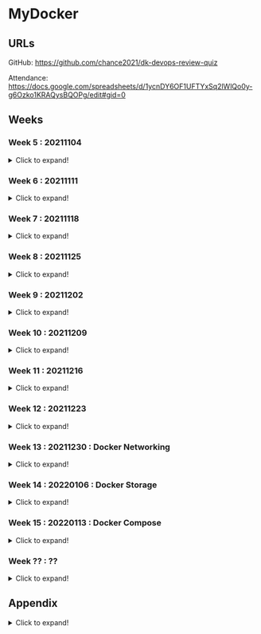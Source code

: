 # MyDocker

## URLs

GitHub: https://github.com/chance2021/dk-devops-review-quiz

Attendance: https://docs.google.com/spreadsheets/d/1ycnDY6OF1UFTYxSq2lWlQo0y-g6Ozko1KRAQysBQOPg/edit#gid=0

## Weeks

### Week 5 : 20211104

<details>
  <summary>Click to expand!</summary>

Form

https://docs.google.com/forms/d/e/1FAIpQLSe7askqcK5IQcE8ejKbBlCL7LkDAY_4N3QVm1uJJTfea1J-SQ/viewform?usp=sf_link

```shell
#!/bin/bash

docker pull nginx:1.20
docker pull redis:alpine3.14
docker pull hello-world
docker pull ubuntu
docker run -d --name indoc -p 8080:80 -p 8081:80 nginx:1.20 &
docker run -d --name dk -p 8082:6379 redis:alpine3.14  &
clear
echo "Please wait 10s for the environment setup..."
sleep 10s
echo ""
echo ""
echo "The test environment is ready! Please go to the quiz to start your test! Good luck!"
echo "Note: The quiz link should be sent to your email. Please contact Chance if you don't receive it. Thanks"
```

</details>

### Week 6 : 20211111

<details>
  <summary>Click to expand!</summary>

https://docs.google.com/forms/d/e/1FAIpQLSfwYtUy4sRGcKCLtSniodfM3Epka4leQu3LDv9K1Fg-OFLjQw/viewscore?viewscore=AE0zAgDjCpW4PNJUMEn6ShcOq5DK3d_gXGKiks5hPbCToXVuCWLZ4ExXYvY4DahB5eMyhOw

```shell
$ pwd
/root/dk-devops-review-quiz/week6-20211111
$ cat setup.sh
#!/bin/bash

docker pull nginx
docker pull redis
docker pull hello-world
docker pull ubuntu
docker run -d --name dk -p 8888:80 -v /usr/local/share:/tmp nginx &
docker run -d --name indoc -p 9999:6379 -p 7777:6378 redis &
clear
echo "Please wait 10s for the environment setup..."
sleep 10s
echo ""
echo ""
echo "The test environment is ready! Please go to the quiz to start your test! Good luck!"
echo "Note: The quiz link should be sent to your email. Please contact Chance if you don't receive it. Thanks"
```

![01.png](week6-20211111/01.png)

![02.png](week6-20211111/02.png)

![03.png](week6-20211111/03.png)

![04.png](week6-20211111/04.png)

</details>

### Week 7 : 20211118

<details>
  <summary>Click to expand!</summary>

https://docs.google.com/forms/d/e/1FAIpQLSdp8j9vBE0ah8Gt4sEUVKp67VwOEhVGCZTcI3Eq4WNxAzioVw/viewform?vc=0&c=0&w=1&flr=0

https://docs.google.com/forms/d/e/1FAIpQLSdp8j9vBE0ah8Gt4sEUVKp67VwOEhVGCZTcI3Eq4WNxAzioVw/viewscore?viewscore=AE0zAgAldjB2mYgCnKPUulcYS81cd0sdoeipA9keGTTZixQ8zo0RIbW-95pQwtZg__M0ly8

```dos
$ pwd
/root/dk-devops-review-quiz/week6-20211111
$ cat setup.sh
#!/bin/bash

docker pull nginx
docker pull redis
docker pull hello-world
docker pull ubuntu
echo "This is week7!" > /usr/local/share/hello.txt
docker run -d --name dk -p 8888:80 -v /usr/local/share:/tmp nginx &
docker run -d --name indoc -p 9999:6379 -p 7777:6378 redis &

clear
echo "Please wait 5s for the environment setup..."
sleep 5s
echo ""
echo ""
echo "The test environment is ready! Please go to the quiz to start your test! Good luck!"
echo "Note: The quiz link should be sent to your email. Please contact Chance if you don't receive it. Thanks"
```

![01.png](week7-20211118/01.png)

![02.png](week7-20211118/02.png)

![03.png](week7-20211118/03.png)

![04.png](week7-20211118/04.png)

```dos
docker start dk
docker exec -it dk cat /tmp/hello.txt
```

</details>

### Week 8 : 20211125

<details>
  <summary>Click to expand!</summary>

https://docs.google.com/forms/d/e/1FAIpQLSe0L8OxeNb1R1080r6U2rVLhNnYNFHI2l-6IGIKNnEhEvsxoQ/viewform?vc=0&c=0&w=1&flr=0

```dos
$ docker container run --help | grep name
      --domainname string              Container NIS domain name
  -h, --hostname string                Container host name
      --name string                    Assign a name to the container
      --pid string                     PID namespace to use
  -u, --user string                    Username or UID (format: <name|uid>[:<group|gid>])
      --userns string                  User namespace to use
      --uts string                     UTS namespace to use
$ docker container run -d --name nginx --hostname=webapp nginx
07408e9f51de83aff9bc6db7db661be2bc9939339c9e3a1fca264a35858df405
```

- no Do not automatically restart the container. (the default)
- on-failure[:max-retries] Restart the container if it exits due to an error, which manifests as a non-zero exit code. Optionally, limit the number of times the Docker daemon - attempts to restart the container using the :max-retries option.
- always Always restart the container if it stops. If it is manually stopped, it is restarted only when Docker daemon restarts or the container itself is manually restarted. (See - the second bullet listed in restart policy details)
- unless-stopped Similar to always, except that when the container is stopped (manually or otherwise), it is not restarted even after Docker daemon restarts.

```dos
$ docker container inspect dk | grep restart
$ docker container inspect dk | grep RestartPolicy
            "RestartPolicy": {
```

```dos
            "RestartPolicy": {
                "Name": "no",
                "MaximumRetryCount": 0
            },
```

The live restore option helps reduce container downtime due to daemon crashes, planned outages, or upgrades.

There are two ways to enable the live restore setting to keep containers alive when the daemon becomes unavailable. Only do one of the following.

- Add the configuration to the daemon configuration file. On Linux, this defaults to /etc/docker/daemon.json. On Docker Desktop for Mac or Docker Desktop for Windows, select the Docker icon from the task bar, then click Preferences -> Daemon -> Advanced.

  Use the following JSON to enable live-restore.

  ```json
  {
    "live-restore": true
  }
  ```

- Restart the Docker daemon. On Linux, you can avoid a restart (and avoid any downtime for your containers) by reloading the Docker daemon. If you use systemd, then use the command systemctl reload docker. Otherwise, send a SIGHUP signal to the dockerd process.

You can copy files out and then back into a container (even when the container is stopped):

```dos
docker cp $container_name:/path/in/container /path/on/host
```

```dos
docker cp /path/on/host $container_name:/path/in/container
```

```dos
-p 8080:80
Map TCP port 80 in the container to port 8080 on the Docker host.
```

Firewall iptables rules

Use -h option to display size in power of 1024 df -h /home/m

Use -H option to display sizes in power of 1000 df -H /home/m

```dos
$ df
Filesystem     1K-blocks    Used Available Use% Mounted on
udev              745936       0    745936   0% /dev
tmpfs             153172     712    152460   1% /run
/dev/vda1      247794676 8006136 227178236   4% /
tmpfs             765848       0    765848   0% /dev/shm
tmpfs               5120       0      5120   0% /run/lock
tmpfs             765848       0    765848   0% /sys/fs/cgroup
tmpfs             153172       0    153172   0% /run/user/0
overlay        247794676 8006136 227178236   4% /var/lib/docker/overlay/e200940260fed90eb832c4008e6ddf89f4a2dd03570953cea9771414c3cbeee7/merged
overlay        247794676 8006136 227178236   4% /var/lib/docker/overlay/1228229eda137029993387c037298199189cf3163ed4d8dae04a3fcdfcc03237/merged
overlay        247794676 8006136 227178236   4% /var/lib/docker/overlay/427f1061d256696cc5f8c4826face155d72b0b60f5bed486fcf229bd204c5955/merged
$ df -h
Filesystem      Size  Used Avail Use% Mounted on
udev            729M     0  729M   0% /dev
tmpfs           150M  712K  149M   1% /run
/dev/vda1       237G  7.7G  217G   4% /
tmpfs           748M     0  748M   0% /dev/shm
tmpfs           5.0M     0  5.0M   0% /run/lock
tmpfs           748M     0  748M   0% /sys/fs/cgroup
tmpfs           150M     0  150M   0% /run/user/0
overlay         237G  7.7G  217G   4% /var/lib/docker/overlay/e200940260fed90eb832c4008e6ddf89f4a2dd03570953cea9771414c3cbeee7/merged
overlay         237G  7.7G  217G   4% /var/lib/docker/overlay/1228229eda137029993387c037298199189cf3163ed4d8dae04a3fcdfcc03237/merged
overlay         237G  7.7G  217G   4% /var/lib/docker/overlay/427f1061d256696cc5f8c4826face155d72b0b60f5bed486fcf229bd204c5955/merged
$ df -H
Filesystem      Size  Used Avail Use% Mounted on
udev            764M     0  764M   0% /dev
tmpfs           157M  730k  157M   1% /run
/dev/vda1       254G  8.2G  233G   4% /
tmpfs           785M     0  785M   0% /dev/shm
tmpfs           5.3M     0  5.3M   0% /run/lock
tmpfs           785M     0  785M   0% /sys/fs/cgroup
tmpfs           157M     0  157M   0% /run/user/0
overlay         254G  8.2G  233G   4% /var/lib/docker/overlay/e200940260fed90eb832c4008e6ddf89f4a2dd03570953cea9771414c3cbeee7/merged
overlay         254G  8.2G  233G   4% /var/lib/docker/overlay/1228229eda137029993387c037298199189cf3163ed4d8dae04a3fcdfcc03237/merged
overlay         254G  8.2G  233G   4% /var/lib/docker/overlay/427f1061d256696cc5f8c4826face155d72b0b60f5bed486fcf229bd204c5955/merged
```

```dos
$ docker cp dk:/tmp/hello.txt /home
$ ls /home
hello.txt  packer
```

```dos
$ docker exec dk cat /tmp/hello.txt
This is week7!
$ docker exec -it dk echo "This is week9 now" >> /tmp/hello.txt
$ docker exec dk cat /tmp/hello.txt
This is week7!

$ cat /home/hello.txt
This is week7!
$ echo "This is week9 now" >> /home/hello.txt
$ cat /home/hello.txt
This is week7!
This is week9 now

$ docker cp /home/hello.txt dk:/tmp/hello.txt
$ docker exec dk cat /tmp/hello.txt
This is week7!
This is week9 now
```

```dos
docker exec dk bash -c "echo 'This is week9 now' >> /tmp/hello.txt "
docker container exec dk bash -c "echo 'This is week9 now' >> /tmp/hello.txt "
```

-c string If the -c option is present, then commands are read from string.

If there are arguments after the string, they are assigned to the positional parameters, starting with $0.

-v ~/nginxlogs:/var/log/nginx

sets up a bindmount volume that links the /var/log/nginx directory from inside the Nginx container to the ~/nginxlogs directory on the host machine.

Docker uses a : to split the host's path from the container path, and the host path always comes first.

```dos
docker run --name week9 -d -p 8080:80 -v /usr/local/share:/tmp nginx
docker container run --name week9 -d -p 8080:80 -v /usr/local/share:/tmp nginx
```

https://docs.google.com/forms/d/e/1FAIpQLSe0L8OxeNb1R1080r6U2rVLhNnYNFHI2l-6IGIKNnEhEvsxoQ/viewscore?viewscore=AE0zAgAqSi-YcDX_HF_XLDWThAInmx-IvD9HT9YMe4O2ba70Jv4Kc0tsv4bwO0adDMCfcc0

![01.png](week8-20211125/01.png)

![02.png](week8-20211125/02.png)

![03.png](week8-20211125/03.png)

![04.png](week8-20211125/04.png)

![05.png](week8-20211125/05.png)

</details>

### Week 9 : 20211202

<details>
  <summary>Click to expand!</summary>

To configure the Docker daemon using a JSON file, create a file at /etc/docker/daemon.json on Linux systems, or C:\ProgramData\docker\config\daemon.json on Windows. On MacOS go to the whale in the taskbar > Preferences > Daemon > Advanced.

Here's what the configuration file looks like:

```
{
  "debug": true,
  "tls": true,
  "tlscert": "/var/docker/server.pem",
  "tlskey": "/var/docker/serverkey.pem",
  "hosts": ["tcp://192.168.59.3:2376"]
}
```

As a default, Docker uses the json-file logging driver, which caches container logs as JSON internally.

The following example starts an Alpine container with the none logging driver.

```dos
docker run -it --log-driver none alpine ash
```

Docker installs two custom iptables chains named DOCKER-USER and DOCKER , and it ensures that incoming packets are always checked by these two chains first.

A private Docker registry allows you to share your custom base images within your organization, keeping a consistent, private, and centralized source of truth for the building blocks of your architecture.

Docker Hub is Docker's official cloud-based registry for Docker images. As you might expect, since Docker Hub is Docker's official registry, it is the default registry when you install Docker.

In reality, latest is used as the default tag when you haven't specified anything else.

Manage images

```dos
docker image
```

```dos
docker image COMMAND
```

List images

```dos
docker image ls
```

The default docker images will show all top level images, their repository and tags, and their size.

List the most recently created images

```dos
docker images
```

List images by name and tag -

```dos
docker images <string>
```

List all images in the "ls" repository

```dos
docker images ls
```

List the full length image IDs

```dos
$ docker images --no-trunc
REPOSITORY                 TAG                 IMAGE ID                                                                  CREATED             SIZE
redis                      latest              sha256:aea9b698d7d1d2fb22fe74868e27e767334b2cc629a8c6f9db8cc1747ba299fd   5 days ago          113MB
nginx                      latest              sha256:f652ca386ed135a4cbe356333e08ef0816f81b2ac8d0619af01e2b256837ed3e   6 days ago          141MB
ubuntu                     latest              sha256:ba6acccedd2923aee4c2acc6a23780b14ed4b8a5fa4e14e252a23b846df9b6c1   7 weeks ago         72.8MB
hello-world                latest              sha256:feb5d9fea6a5e9606aa995e879d862b825965ba48de054caab5ef356dc6b3412   2 months ago        13.3kB
mariadb                    10                  sha256:1b3986d60f138825865a5c22e19d877f0318d60e88383a0e2fb8baa05bd5a461   13 months ago       414MB
mariadb                    latest              sha256:1b3986d60f138825865a5c22e19d877f0318d60e88383a0e2fb8baa05bd5a461   13 months ago       414MB
redis                      <none>              sha256:62f1d3402b787aebcd74aaca5df9d5fe5e8fe4c0706d148a963c70d74a497e51   13 months ago       104MB
ubuntu                     <none>              sha256:d70eaf7277eada08fca944de400e7e4dd97b1262c06ed2b1011500caa4decaf1   13 months ago       72.9MB
mysql                      8                   sha256:db2b37ec6181ee1f367363432f841bf3819d4a9f61d26e42ac16e5bd7ff2ec18   13 months ago       545MB
mysql                      latest              sha256:db2b37ec6181ee1f367363432f841bf3819d4a9f61d26e42ac16e5bd7ff2ec18   13 months ago       545MB
alpine                     latest              sha256:d6e46aa2470df1d32034c6707c8041158b652f38d2a9ae3d7ad7e7532d22ebe0   13 months ago       5.57MB
postgres                   12                  sha256:492fb9ae4e7af4e4aa4169afd0cc8738034f0abd313f231f5f607c067fff4654   14 months ago       314MB
postgres                   latest              sha256:c96f8b6bc0d9f0277f118cf485a8c302e32cfe05e7d65f6e9a4c106679439d5e   14 months ago       314MB
mongo                      latest              sha256:ba0c2ff8d3620c0910832424efef02787214013b1c5b1d9dc9d87d638e2ceb71   14 months ago       492MB
weaveworks/scope           1.11.4              sha256:a082d48f0b3958355182fca79028d369312c10dee0390f1b163b54d9db3e2c33   2 years ago         78.5MB
quay.io/ansible/molecule   2.20                sha256:1171569d6ba4123db651b42a1b28f9735089384f3742977b5f493fe9134cc49a   2 years ago         704MB
```

stars

This example displays images with a name containing ‘busybox' and at least 3 stars:

```dos
$ docker search --filter stars=3 busybox
NAME                    DESCRIPTION                                     STARS               OFFICIAL            AUTOMATED
busybox                 Busybox base image.                             2415                [OK]
progrium/busybox                                                        70                                      [OK]
radial/busyboxplus      Full-chain, Internet enabled, busybox made f…   43                                      [OK]
yauritux/busybox-curl   Busybox with CURL                               16
arm32v7/busybox         Busybox base image.                             10
armhf/busybox           Busybox base image.                             6
odise/busybox-curl                                                      4                                       [OK]
arm64v8/busybox         Busybox base image.                             3
arm32v6/busybox         Busybox base image.                             3
aarch64/busybox         Busybox base image.                             3
```

```dos
$ docker image ls
REPOSITORY                 TAG                 IMAGE ID            CREATED             SIZE
redis                      latest              aea9b698d7d1        5 days ago          113MB
nginx                      latest              f652ca386ed1        6 days ago          141MB
$ docker image tag redis:latest redis:v1
$ docker image ls
REPOSITORY                 TAG                 IMAGE ID            CREATED             SIZE
redis                      latest              aea9b698d7d1        5 days ago          113MB
redis                      v1                  aea9b698d7d1        5 days ago          113MB
nginx                      latest              f652ca386ed1        6 days ago          141MB
```

Show docker disk usage

```dos
docker system df
```

```dos
$ docker system df
TYPE                TOTAL               ACTIVE              SIZE                RECLAIMABLE
Images              14                  3                   2.971GB             2.842GB (95%)
Containers          3                   2                   1.095kB             0B (0%)
Local Volumes       2                   2                   92B                 0B (0%)
Build Cache         0                   0                   0B                  0B
```

Run a command in a new container

```dos
docker run [OPTIONS] IMAGE [COMMAND] [ARG...]
```

```
--interactive , -i Keep STDIN open even if not attached
--tty , -t Allocate a pseudo-TTY
--name Assign a name to the container
--publish , -p Publish a container's port(s) to the host
--volume , -v Bind mount a volume
```

-p host-port:container-port

-v /host/folder:/container/directory

docker run -it --name apps -p 8088:80 -v /usr/local/:/tmp nginx:1.21.4

https://docs.google.com/forms/d/e/1FAIpQLSdxpyYUfiz7yNgU4gwOSEajESuOQuNqJIuVm0bBjwqoX04meg/viewform?vc=0&c=0&w=1&flr=0

https://docs.google.com/forms/d/e/1FAIpQLSdxpyYUfiz7yNgU4gwOSEajESuOQuNqJIuVm0bBjwqoX04meg/viewscore?viewscore=AE0zAgB97izg5ZY7H1u753KZ8mWHh7Yl0m7-X7PEVOLL5_M3-bUW9LQ-wC4sU23IQwZHw_Y

![](week9-20211202/01.png)

![](week9-20211202/02.png)

![](week9-20211202/03.png)

![](week9-20211202/04.png)

![](week9-20211202/05.png)

![](week9-20211202/06.png)

</details>

### Week 10 : 20211209

<details>
  <summary>Click to expand!</summary>

https://docs.google.com/forms/d/e/1FAIpQLSf784OyJslWcL79G32QRMgofJeyWotnwwDwuOv1l7spLAnHyA/viewform?vc=0&c=0&w=1&flr=0

https://docs.google.com/forms/d/e/1FAIpQLSf784OyJslWcL79G32QRMgofJeyWotnwwDwuOv1l7spLAnHyA/viewscore?viewscore=AE0zAgBT8mUD5F5D1NLRajiF_PvO_LlenlKqD9B5dpE_i2S3N1bXeFhqPlSRBo64lYsTHH0

```dos
$ docker run --name apps -p 8088:80 -v /usr/local:/tmp -d nginx:1.21.4
d81d274f95793d882898054c034c56f4ac7766e2b30702404be0e5e865baab20
```

```dos
$ docker exec dk bash -c "echo 'This is week11 now' > /tmp/week11.txt"
$ docker exec dk bash -c "cat /tmp/week11.txt"
This is week11 now
```

docker commit

Create a new image from a container's changes

```dos
docker commit [OPTIONS] CONTAINER [REPOSITORY[:TAG]]
```

```dos
$ docker ps
CONTAINER ID        IMAGE               COMMAND                  CREATED             STATUS              PORTS                                            NAMES
5029c0a6807a        nginx               "/docker-entrypoint.…"   11 minutes ago      Up 11 minutes       0.0.0.0:8888->80/tcp                             dk
10ea70f0bee9        redis               "docker-entrypoint.s…"   11 minutes ago      Up 11 minutes       0.0.0.0:7777->6378/tcp, 0.0.0.0:9999->6379/tcp   indoc
$ docker container commit dk mynginx
sha256:46f828c0d24c877a5e39f54a534d0facf7a1be407bc6e75db1393341851826bc
$ docker ps
CONTAINER ID        IMAGE               COMMAND                  CREATED             STATUS              PORTS                                            NAMES
5029c0a6807a        nginx               "/docker-entrypoint.…"   12 minutes ago      Up 12 minutes       0.0.0.0:8888->80/tcp                             dk
10ea70f0bee9        redis               "docker-entrypoint.s…"   12 minutes ago      Up 12 minutes       0.0.0.0:7777->6378/tcp, 0.0.0.0:9999->6379/tcp   indoc
```

docker export

Export a container's filesystem as a tar archive

```dos
 docker export [OPTIONS] CONTAINER
```

```dos
$ docker image list
REPOSITORY                 TAG                 IMAGE ID            CREATED             SIZE
mynginx                    latest              46f828c0d24c        10 minutes ago      141MB
redis                      latest              aea9b698d7d1        12 days ago         113MB
$ docker image save mynginx -o mynginx.tar
$
```

By default, Docker will use /var/lib/docker/tmp for it's temporary directory. This can be overridden with the DOCKER_TMP environment variable for the docker daemon.

Git URLs accept context configuration in their fragment section, separated by a colon (:). The first part represents the reference that Git will check out, and can be either a branch, a tag, or a remote reference. The second part represents a subdirectory inside the repository that will be used as a build context.

For example, run this command to use a directory called docker in the branch container:

```
 docker build https://github.com/docker/rootfs.git#container:docker
```

![](week10-20211209/01.png)

![](week10-20211209/02.png)

![](week10-20211209/03.png)

![](week10-20211209/04.png)

![](week10-20211209/05.png)

![](week10-20211209/06.png)

</details>

### Week 11 : 20211216

<details>
  <summary>Click to expand!</summary>

COPY takes in a src and destination. It only lets you copy in a local or directory from your host (the machine-building the Docker image) into the Docker image itself.

COPY <src> <dest>

ADD lets you do that too, but it also supports 2 other sources. First, you can use a URL instead of a local file/directory. Secondly, you can extract tar from the source directory into the destination.

ADD <src> <dest>

In most cases, if you're using a URL, you download a zip file and then use the RUN command to extract it. However, you might as well just use RUN and curl instead of ADD here, so you chain everything into 1 RUN command to make a smaller Docker image.

The CMD command we saw earlier followed the Shell syntax:

CMD executable parameter1 parameter2

However, it is better practice to use the JSON array format:

CMD ["executable", "parameter1", "parameter2"]

The ENTRYPOINT or CMD that you specify in your Dockerfile identify the default executable for your image. However, the user has the option to override either of these values at run time.

The default ENTRYPOINT can be similarly overridden but it requires the use of the --entrypoint flag:

$ docker run --entrypoint hostname demo
075a2fa95ab7

You can achieve this same thing with CMD, but the use of ENTRYPOINT sends a strong message that this container is only intended to run this one command.

Combining ENTRYPOINT and CMD allows you to specify the default executable for your image while also providing default arguments to that executable which may be overridden by the user. Let's look at an example:

```
FROM ubuntu:trusty
ENTRYPOINT ["/bin/ping","-c","3"]
CMD ["localhost"]
```

```
$ docker build -t ping .
...

$ docker run ping
PING localhost (127.0.0.1) 56(84) bytes of data.
64 bytes from localhost (127.0.0.1): icmp_seq=1 ttl=64 time=0.025 ms
64 bytes from localhost (127.0.0.1): icmp_seq=2 ttl=64 time=0.038 ms
64 bytes from localhost (127.0.0.1): icmp_seq=3 ttl=64 time=0.051 ms

--- localhost ping statistics ---
3 packets transmitted, 3 received, 0% packet loss, time 1999ms
rtt min/avg/max/mdev = 0.025/0.038/0.051/0.010 ms

$ docker ps -l
CONTAINER ID IMAGE COMMAND CREATED
82df66a2a9f1 ping:latest "/bin/ping -c 3 localhost" 6 seconds ago
```

When both an ENTRYPOINT and CMD are specified, the CMD string(s) will be appended to the ENTRYPOINT in order to generate the container's command string. Remember that the CMD value can be easily overridden by supplying one or more arguments to `docker run` after the name of the image. In this case we could direct our ping to a different host by doing something like this:

```
$ docker run ping docker.io
PING docker.io (162.242.195.84) 56(84) bytes of data.
64 bytes from 162.242.195.84: icmp_seq=1 ttl=61 time=76.7 ms
64 bytes from 162.242.195.84: icmp_seq=2 ttl=61 time=81.5 ms
64 bytes from 162.242.195.84: icmp_seq=3 ttl=61 time=77.8 ms

--- docker.io ping statistics ---
3 packets transmitted, 3 received, 0% packet loss, time 2003ms
rtt min/avg/max/mdev = 76.722/78.695/81.533/2.057 ms

$ docker ps -l --no-trunc
CONTAINER ID IMAGE COMMAND CREATED
0d739d5ea4e5 ping:latest "/bin/ping -c 3 docker.io" 51 seconds ago
```

Advantages of Multi-Stage Builds

Multi-stage builds let you create complex build routines with a single Dockerfile.

With multi-stage builds, our entire build system can be contained in a single file. You don't need any wrapper scripts to take your project from raw codebase to final application image.

```
$ docker image --help

Usage:  docker image COMMAND

Manage images

Commands:
  build       Build an image from a Dockerfile
  history     Show the history of an image
  import      Import the contents from a tarball to create a filesystem image
  inspect     Display detailed information on one or more images
  load        Load an image from a tar archive or STDIN
  ls          List images
  prune       Remove unused images
  pull        Pull an image or a repository from a registry
  push        Push an image or a repository to a registry
  rm          Remove one or more images
  save        Save one or more images to a tar archive (streamed to STDOUT by default)
  tag         Create a tag TARGET_IMAGE that refers to SOURCE_IMAGE
```

docker export is used to export the container's file system into a tar file. it doesn't export any volumes associated with it.

// export it to a tar file
docker export <containerid> ubuntulatest.tar

docker export --output="ubuntulat.tar" <containerid>

docker save is used to save one or more images into a tar file.

// save both images into tar file
docker save buysbox ubuntu > twoimages.tar

save and export are both used for sharing tar files. But, save is used for images and can save multiple images into a tar file with all the layers and history. export is used for containers without any history or layers.

docker import is used with tarballs which are exported and docker load is used with tarballs which are saved with save command.

```dos
$ docker images
REPOSITORY                 TAG                 IMAGE ID            CREATED             SIZE
redis                      latest              7614ae9453d1        27 hours ago        113MB
nginx                      latest              f6987c8d6ed5        37 hours ago        141MB
ubuntu                     latest              ba6acccedd29        2 months ago        72.8MB
$ docker image save ubuntu -o u.tar
$
$ docker ps
CONTAINER ID        IMAGE               COMMAND                  CREATED             STATUS              PORTS                                            NAMES
299d6c01f56b        nginx               "/docker-entrypoint.…"   9 minutes ago       Up 9 minutes        0.0.0.0:8888->80/tcp                             dk
f01773523671        redis               "docker-entrypoint.s…"   9 minutes ago       Up 9 minutes        0.0.0.0:7777->6378/tcp, 0.0.0.0:9999->6379/tcp   indoc
$ docker export 29 > n.tar
$ ls -l
total 825288
drwxr-xr-x 10 root root      4096 Dec 22 15:56 dk-devops-review-quiz
-rw-------  1 root root 550619648 Dec 22 15:56 mysql.tar
-rw-r--r--  1 root root 144015360 Dec 22 16:06 n.tar
-rw-------  1 root root 150448128 Dec 22 16:05 u.tar
```

Dockefiel ADD

If <src> is a local tar archive in a recognized compression format (identity, gzip, bzip2 or xz) then it is unpacked as a directory.

Resources from remote URLs are not decompressed.

The ADD directive will unpack the .gz automatically on build.

FROM nginx:stable
COPY ~/dk-devops-review-quiz/week11-20211216/index.html /usr/share/nginx/html/

docker build -t week11:v1.0 .

docker run -p 80:80 -d week11:v1.0

https://docs.google.com/forms/d/e/1FAIpQLSe0warzcMkioQQjWCaDVC8bqtyorTEzSj7vsAZkNVMyAlRfhA/viewform?vc=0&c=0&w=1&flr=0

https://docs.google.com/forms/d/e/1FAIpQLSe0warzcMkioQQjWCaDVC8bqtyorTEzSj7vsAZkNVMyAlRfhA/viewscore?viewscore=AE0zAgB-t7_VLPYa9q91tpcaPuQSg-klKfBgkeafskgFXa4AObpEpv7_V0obU3Pcfxu29qk

![](week11-20211216/01.png)

![](week11-20211216/02.png)

![](week11-20211216/03.png)

![](week11-20211216/04.png)

![](week11-20211216/05.png)

![](week11-20211216/06.png)

</details>

### Week 12 : 20211223

<details>
  <summary>Click to expand!</summary>

By default, a container has no resource constraints and can use as much of a given resource as the host’s kernel scheduler allows.

--memory-swap is a modifier flag that only has meaning if --memory is also set. Using swap allows the container to write excess memory requirements to disk when the container has exhausted all the RAM that is available to it. There is a performance penalty for applications that swap memory to disk often.

If --memory-swap is explicitly set to -1, the container is allowed to use unlimited swap, up to the amount available on the host system.

By default, each container's access to the host machine's CPU cycles is unlimited.

Every new container will have 1024 shares of CPU by default. However, this value is shown as 0 if running the command mentioned in the audit section. Alternatively, 1.

--cpu-shares

Set this flag to a value greater or less than the default of 1024 to increase or reduce the container’s weight, and give it access to a greater or lesser proportion of the host machine’s CPU cycles. This is only enforced when CPU cycles are constrained. When plenty of CPU cycles are available, all containers use as much CPU as they need. In that way, this is a soft limit. --cpu-shares does not prevent containers from being scheduled in swarm mode. It prioritizes container CPU resources for the available CPU cycles. It does not guarantee or reserve any specific CPU access.

docker run --name week12 -d -p 8080:80 -v /usr/local/share:/tmp nginx:stable

docker container run --name week12 -d -p 8080:80 -v /usr/local/share:/tmp nginx:stable

https://docs.google.com/forms/d/e/1FAIpQLSfNUkAdXaer49CZMzS5EZw2XcAeqdvNxV2mbLqCFCiin5oG4g/viewform?vc=0&c=0&w=1&flr=0

https://docs.google.com/forms/d/e/1FAIpQLSfNUkAdXaer49CZMzS5EZw2XcAeqdvNxV2mbLqCFCiin5oG4g/viewscore?viewscore=AE0zAgC0e-Oq_eVE6pY25WRgGUWwhZSRE2FhjaekCCKaN2kXlrnZM4zC6NZ1XBH-JFk7zIs

![](week12-20211223/01.png)

![](week12-20211223/02.png)

![](week12-20211223/03.png)

</details>

### Week 13 : 20211230 : Docker Networking

<details>
  <summary>Click to expand!</summary>

#### Lab 1

1.1

```dos
docker container run -itd --name=first centos:7
docker container run -itd --name=second centos:7
docker exec -it first ping second
docker exec -it second ping second
```

```dos
$ docker ps
CONTAINER ID        IMAGE               COMMAND                  CREATED             STATUS              PORTS                                            NAMES
fd669e9a0592        centos:7            "/bin/bash"              4 seconds ago       Up 3 seconds                                                         second
28fe481a67fd        centos:7            "/bin/bash"              12 seconds ago      Up 12 seconds                                                        first
4496ccef680b        nginx               "/docker-entrypoint.…"   4 minutes ago       Up 4 minutes        0.0.0.0:8888->80/tcp                             dk
adbd7c925cfb        redis               "docker-entrypoint.s…"   4 minutes ago       Up 4 minutes        0.0.0.0:7777->6378/tcp, 0.0.0.0:9999->6379/tcp   indoc
$ docker exec -it first ping second
ping: second: Name or service not known
$ docker exec -it second ping second
ping: second: Name or service not known
```

1.2

```dos
docker network create --driver=bridge --subnet=192.168.10.0/24 dknet
```

1.3

```dos
docker container run -itd --name=customfirst --net=dknet centos:7
docker container run -itd --name=customsecond --net=dknet centos:7
docker exec -it customfirst ping customsecond
$ docker exec -it customfirst cat /etc/resolv.conf
nameserver 127.0.0.11
```

```dos
$ docker ps
CONTAINER ID        IMAGE               COMMAND                  CREATED             STATUS              PORTS                                            NAMES
d83d63e87408        centos:7            "/bin/bash"              15 seconds ago      Up 13 seconds                                                        customsecond
1bc15a0cd046        centos:7            "/bin/bash"              36 seconds ago      Up 34 seconds                                                        customfirst
fd669e9a0592        centos:7            "/bin/bash"              3 minutes ago       Up 3 minutes                                                         second
28fe481a67fd        centos:7            "/bin/bash"              3 minutes ago       Up 3 minutes                                                         first
4496ccef680b        nginx               "/docker-entrypoint.…"   7 minutes ago       Up 7 minutes        0.0.0.0:8888->80/tcp                             dk
adbd7c925cfb        redis               "docker-entrypoint.s…"   7 minutes ago       Up 7 minutes        0.0.0.0:7777->6378/tcp, 0.0.0.0:9999->6379/tcp   indoc
$ docker exec -it customfirst ping customsecond
PING customsecond (192.168.10.3) 56(84) bytes of data.
64 bytes from customsecond.dknet (192.168.10.3): icmp_seq=1 ttl=64 time=0.102 ms
64 bytes from customsecond.dknet (192.168.10.3): icmp_seq=2 ttl=64 time=0.085 ms
64 bytes from customsecond.dknet (192.168.10.3): icmp_seq=3 ttl=64 time=0.166 ms
^C
--- customsecond ping statistics ---
8 packets transmitted, 8 received, 0% packet loss, time 6999ms
rtt min/avg/max/mdev = 0.085/0.114/0.166/0.029 ms
$ docker exec -it customfirst cat /etc/resolv.conf
nameserver 127.0.0.11
options ndots:0
```

1.4

```dos
docker exec first ping second
docker network connect dknet first
docker network connect dknet second
docker exec -it first ping second
docker network disconnect dknet first
```

```dos
$ docker exec first ping second
ping: second: Name or service not known
$ docker network connect dknet first
$ docker network connect dknet second
$ docker exec -it first ping second
PING second (192.168.10.5) 56(84) bytes of data.
64 bytes from second.dknet (192.168.10.5): icmp_seq=1 ttl=64 time=0.138 ms
64 bytes from second.dknet (192.168.10.5): icmp_seq=2 ttl=64 time=0.091 ms
64 bytes from second.dknet (192.168.10.5): icmp_seq=3 ttl=64 time=0.081 ms
^C
--- second ping statistics ---
4 packets transmitted, 4 received, 0% packet loss, time 2998ms
rtt min/avg/max/mdev = 0.081/0.105/0.138/0.022 ms
$ docker network disconnect dknet first
$
```

1.5

```dos
docker network inspect dknet
docker network rm dknet
docker network prune
```

#### Lab 2

2.1

```dos
ip netns add red
ip netns add blue
ip netns

ip netns exec red ip link
ip netns exec blue ip link
or
ip -n red link
ip -n blue link

ip netns exec red arp
ip netns exec blud arp
```

```dos
$ ip netns
blue
red
$ ip netns exec red ip link
1: lo: <LOOPBACK> mtu 65536 qdisc noop state DOWN mode DEFAULT group default qlen 1
    link/loopback 00:00:00:00:00:00 brd 00:00:00:00:00:00
$ ip netns exec blue ip link
1: lo: <LOOPBACK> mtu 65536 qdisc noop state DOWN mode DEFAULT group default qlen 1
    link/loopback 00:00:00:00:00:00 brd 00:00:00:00:00:00
$
$ ip -n red link
1: lo: <LOOPBACK> mtu 65536 qdisc noop state DOWN mode DEFAULT group default qlen 1
    link/loopback 00:00:00:00:00:00 brd 00:00:00:00:00:00
$ ip -n blue link
1: lo: <LOOPBACK> mtu 65536 qdisc noop state DOWN mode DEFAULT group default qlen 1
    link/loopback 00:00:00:00:00:00 brd 00:00:00:00:00:00
```

2.2

```dos
ip link add veth-red type veth peer name veth-blue
ip link set veth-red netns red
ip link set veth-blue netns blue
ip netns exec red ip addr
ip netns exec blue ip addr
```

```dos
$ ip netns exec red ip addr
1: lo: <LOOPBACK> mtu 65536 qdisc noop state DOWN group default qlen 1
    link/loopback 00:00:00:00:00:00 brd 00:00:00:00:00:00
22: veth-red@if21: <BROADCAST,MULTICAST> mtu 1500 qdisc noop state DOWN group default qlen 1000
    link/ether 6a:ef:77:87:75:dc brd ff:ff:ff:ff:ff:ff link-netnsid 1
$ ip netns exec blue ip addr
1: lo: <LOOPBACK> mtu 65536 qdisc noop state DOWN group default qlen 1
    link/loopback 00:00:00:00:00:00 brd 00:00:00:00:00:00
21: veth-blue@if22: <BROADCAST,MULTICAST> mtu 1500 qdisc noop state DOWN group default qlen 1000
    link/ether 0a:b8:73:08:53:c9 brd ff:ff:ff:ff:ff:ff link-netnsid 0
```

2.3

```dos
ip -n red addr add 192.168.15.1/24 dev veth-red
ip -n blue addr add 192.168.15.2/24 dev veth-blue
ip netns exec red ip addr
ip netns exec blue ip addr
```

```dos
$ ip netns exec red ip addr
1: lo: <LOOPBACK> mtu 65536 qdisc noop state DOWN group default qlen 1
    link/loopback 00:00:00:00:00:00 brd 00:00:00:00:00:00
22: veth-red@if21: <BROADCAST,MULTICAST> mtu 1500 qdisc noop state DOWN group default qlen 1000
    link/ether 6a:ef:77:87:75:dc brd ff:ff:ff:ff:ff:ff link-netnsid 1
    inet 192.168.15.1/24 scope global veth-red
       valid_lft forever preferred_lft forever
$ ip netns exec blue ip addr
1: lo: <LOOPBACK> mtu 65536 qdisc noop state DOWN group default qlen 1
    link/loopback 00:00:00:00:00:00 brd 00:00:00:00:00:00
21: veth-blue@if22: <BROADCAST,MULTICAST> mtu 1500 qdisc noop state DOWN group default qlen 1000
    link/ether 0a:b8:73:08:53:c9 brd ff:ff:ff:ff:ff:ff link-netnsid 0
    inet 192.168.15.2/24 scope global veth-blue
       valid_lft forever preferred_lft forever
```

2.4

```dos
ip -n red link set veth-red up
ip -n blue link set veth-blue up
ip netns exec red ip link
ip netns exec blue ip link
```

```dos
$ ip netns exec red ip link
1: lo: <LOOPBACK> mtu 65536 qdisc noop state DOWN mode DEFAULT group default qlen 1
    link/loopback 00:00:00:00:00:00 brd 00:00:00:00:00:00
22: veth-red@if21: <BROADCAST,MULTICAST,UP,LOWER_UP> mtu 1500 qdisc noqueue state UP mode DEFAULT group default qlen 1000
    link/ether 6a:ef:77:87:75:dc brd ff:ff:ff:ff:ff:ff link-netnsid 1
$ ip netns exec blue ip link
1: lo: <LOOPBACK> mtu 65536 qdisc noop state DOWN mode DEFAULT group default qlen 1
    link/loopback 00:00:00:00:00:00 brd 00:00:00:00:00:00
21: veth-blue@if22: <BROADCAST,MULTICAST,UP,LOWER_UP> mtu 1500 qdisc noqueue state UP mode DEFAULT group default qlen 1000
    link/ether 0a:b8:73:08:53:c9 brd ff:ff:ff:ff:ff:ff link-netnsid 0
```

2.5

```dos
ip netns exec red ping 192.168.15.2
ip netns exec blue ping 192.168.15.1

ip netns exec red arp
ip netns exec blud arp
arp
```

```dos
$ ip netns exec red ping 192.168.15.2
PING 192.168.15.2 (192.168.15.2) 56(84) bytes of data.
64 bytes from 192.168.15.2: icmp_seq=1 ttl=64 time=0.081 ms
64 bytes from 192.168.15.2: icmp_seq=2 ttl=64 time=0.069 ms
64 bytes from 192.168.15.2: icmp_seq=3 ttl=64 time=0.060 ms
^C
--- 192.168.15.2 ping statistics ---
6 packets transmitted, 6 received, 0% packet loss, time 4998ms
rtt min/avg/max/mdev = 0.053/0.068/0.081/0.011 ms
$ ip netns exec blue ping 192.168.15.1
PING 192.168.15.1 (192.168.15.1) 56(84) bytes of data.
64 bytes from 192.168.15.1: icmp_seq=1 ttl=64 time=0.061 ms
64 bytes from 192.168.15.1: icmp_seq=2 ttl=64 time=0.057 ms
64 bytes from 192.168.15.1: icmp_seq=3 ttl=64 time=0.049 ms
^C
--- 192.168.15.1 ping statistics ---
4 packets transmitted, 4 received, 0% packet loss, time 2998ms
rtt min/avg/max/mdev = 0.048/0.053/0.061/0.010 ms
$ ip netns exec red arp
Address                  HWtype  HWaddress           Flags Mask            Iface
192.168.15.2             ether   0a:b8:73:08:53:c9   C                     veth-red
$ ip netns exec blud arp
Cannot open network namespace "blud": No such file or directory
$ arp
Address                  HWtype  HWaddress           Flags Mask            Iface
172.17.0.1               ether   02:42:e4:6f:12:f5   C                     ens3
172.16.0.9               ether   06:fe:dc:4e:00:c1   C                     ens3
172.18.0.5               ether   02:42:ac:12:00:05   C                     docker0
172.18.0.4               ether   02:42:ac:12:00:04   C                     docker0
172.17.0.16              ether   02:42:ac:11:00:10   C                     ens3
```

Address Resolution Protocol (ARP) is a procedure for mapping a dynamic IP address to a permanent physical machine address in a local area network (LAN).

The job of ARP is essentially to translate 32-bit addresses to 48-bit addresses and vice versa.

2.6

```dos
ip -n red link del veth-red
```

#### Lab 3

3.1

```dos
ip link add v-net-0 type bridge
ip link
ip link set dev v-net-0 up
```

```dos
$ ip link
1: lo: <LOOPBACK,UP,LOWER_UP> mtu 65536 qdisc noqueue state UNKNOWN mode DEFAULT group default qlen 1
    link/loopback 00:00:00:00:00:00 brd 00:00:00:00:00:00
2: ens3: <BROADCAST,MULTICAST,UP,LOWER_UP> mtu 1500 qdisc pfifo_fast state UP mode DEFAULT group default qlen 1000
    link/ether 02:42:ac:11:00:09 brd ff:ff:ff:ff:ff:ff
3: docker0: <BROADCAST,MULTICAST,UP,LOWER_UP> mtu 1500 qdisc noqueue state UP mode DEFAULT group default
    link/ether 02:42:0f:98:db:b4 brd ff:ff:ff:ff:ff:ff
5: veth566f7d7@if4: <BROADCAST,MULTICAST,UP,LOWER_UP> mtu 1500 qdisc noqueue master docker0 state UP mode DEFAULT group default
    link/ether 6e:b5:aa:23:9d:24 brd ff:ff:ff:ff:ff:ff link-netnsid 1
7: vethff0f3ff@if6: <BROADCAST,MULTICAST,UP,LOWER_UP> mtu 1500 qdisc noqueue master docker0 state UP mode DEFAULT group default
    link/ether d6:c0:62:1f:39:70 brd ff:ff:ff:ff:ff:ff link-netnsid 0
9: veth2b401b6@if8: <BROADCAST,MULTICAST,UP,LOWER_UP> mtu 1500 qdisc noqueue master docker0 state UP mode DEFAULT group default
    link/ether 1a:62:6e:bc:bb:a8 brd ff:ff:ff:ff:ff:ff link-netnsid 2
11: vethcd16011@if10: <BROADCAST,MULTICAST,UP,LOWER_UP> mtu 1500 qdisc noqueue master docker0 state UP mode DEFAULT group default
    link/ether 36:95:43:05:c0:a4 brd ff:ff:ff:ff:ff:ff link-netnsid 3
12: br-97a61138e04f: <BROADCAST,MULTICAST,UP,LOWER_UP> mtu 1500 qdisc noqueue state UP mode DEFAULT group default
    link/ether 02:42:c5:35:08:6c brd ff:ff:ff:ff:ff:ff
14: veth6907880@if13: <BROADCAST,MULTICAST,UP,LOWER_UP> mtu 1500 qdisc noqueue master br-97a61138e04f state UP mode DEFAULT group default
    link/ether 72:61:59:3c:39:46 brd ff:ff:ff:ff:ff:ff link-netnsid 4
16: veth23ce40c@if15: <BROADCAST,MULTICAST,UP,LOWER_UP> mtu 1500 qdisc noqueue master br-97a61138e04f state UP mode DEFAULT group default
    link/ether a2:ce:78:c5:ee:61 brd ff:ff:ff:ff:ff:ff link-netnsid 5
20: veth912da20@if19: <BROADCAST,MULTICAST,UP,LOWER_UP> mtu 1500 qdisc noqueue master br-97a61138e04f state UP mode DEFAULT group default
    link/ether 5e:5d:69:58:4a:28 brd ff:ff:ff:ff:ff:ff link-netnsid 3
23: v-net-0: <BROADCAST,MULTICAST> mtu 1500 qdisc noop state DOWN mode DEFAULT group default qlen 1000
    link/ether 9a:4c:32:05:7b:cb brd ff:ff:ff:ff:ff:ff
$ ip link set dev v-net-0 up
$ ip link
1: lo: <LOOPBACK,UP,LOWER_UP> mtu 65536 qdisc noqueue state UNKNOWN mode DEFAULT group default qlen 1
    link/loopback 00:00:00:00:00:00 brd 00:00:00:00:00:00
2: ens3: <BROADCAST,MULTICAST,UP,LOWER_UP> mtu 1500 qdisc pfifo_fast state UP mode DEFAULT group default qlen 1000
    link/ether 02:42:ac:11:00:09 brd ff:ff:ff:ff:ff:ff
3: docker0: <BROADCAST,MULTICAST,UP,LOWER_UP> mtu 1500 qdisc noqueue state UP mode DEFAULT group default
    link/ether 02:42:0f:98:db:b4 brd ff:ff:ff:ff:ff:ff
5: veth566f7d7@if4: <BROADCAST,MULTICAST,UP,LOWER_UP> mtu 1500 qdisc noqueue master docker0 state UP mode DEFAULT group default
    link/ether 6e:b5:aa:23:9d:24 brd ff:ff:ff:ff:ff:ff link-netnsid 1
7: vethff0f3ff@if6: <BROADCAST,MULTICAST,UP,LOWER_UP> mtu 1500 qdisc noqueue master docker0 state UP mode DEFAULT group default
    link/ether d6:c0:62:1f:39:70 brd ff:ff:ff:ff:ff:ff link-netnsid 0
9: veth2b401b6@if8: <BROADCAST,MULTICAST,UP,LOWER_UP> mtu 1500 qdisc noqueue master docker0 state UP mode DEFAULT group default
    link/ether 1a:62:6e:bc:bb:a8 brd ff:ff:ff:ff:ff:ff link-netnsid 2
11: vethcd16011@if10: <BROADCAST,MULTICAST,UP,LOWER_UP> mtu 1500 qdisc noqueue master docker0 state UP mode DEFAULT group default
    link/ether 36:95:43:05:c0:a4 brd ff:ff:ff:ff:ff:ff link-netnsid 3
12: br-97a61138e04f: <BROADCAST,MULTICAST,UP,LOWER_UP> mtu 1500 qdisc noqueue state UP mode DEFAULT group default
    link/ether 02:42:c5:35:08:6c brd ff:ff:ff:ff:ff:ff
14: veth6907880@if13: <BROADCAST,MULTICAST,UP,LOWER_UP> mtu 1500 qdisc noqueue master br-97a61138e04f state UP mode DEFAULT group default
    link/ether 72:61:59:3c:39:46 brd ff:ff:ff:ff:ff:ff link-netnsid 4
16: veth23ce40c@if15: <BROADCAST,MULTICAST,UP,LOWER_UP> mtu 1500 qdisc noqueue master br-97a61138e04f state UP mode DEFAULT group default
    link/ether a2:ce:78:c5:ee:61 brd ff:ff:ff:ff:ff:ff link-netnsid 5
20: veth912da20@if19: <BROADCAST,MULTICAST,UP,LOWER_UP> mtu 1500 qdisc noqueue master br-97a61138e04f state UP mode DEFAULT group default
    link/ether 5e:5d:69:58:4a:28 brd ff:ff:ff:ff:ff:ff link-netnsid 3
23: v-net-0: <BROADCAST,MULTICAST,UP,LOWER_UP> mtu 1500 qdisc noqueue state UNKNOWN mode DEFAULT group default qlen 1000
    link/ether 9a:4c:32:05:7b:cb brd ff:ff:ff:ff:ff:ff
$ ip link | grep dev
$ ip link | grep v-net
23: v-net-0: <BROADCAST,MULTICAST,UP,LOWER_UP> mtu 1500 qdisc noqueue state UNKNOWN mode DEFAULT group default qlen 1000
```

3.2

```dos
ip link add veth-red type veth peer name veth-red-br
ip link add veth-blue type veth peer name veth-blue-br
ip link set veth-red netns red
ip link set veth-red-br master v-net-0
ip link set veth-blue netns blue
ip link set veth-blue-br master v-net-0
```

3.3

```dos
ip -n red addr add 192.168.15.1/24 dev veth-red
ip -n blue addr add 192.168.15.2/24 dev veth-blue
ip -n red link set veth-red up
ip -n blue link set veth-blue up
ip link set veth-red-br up
ip link set veth-blue-br up
ping 192.168.15.1
ip addr add 192.168.15.5/24 dev v-net-0
ping 192.168.15.1
```

```dos
$ ping 192.168.15.1
PING 192.168.15.1 (192.168.15.1) 56(84) bytes of data.
^C
--- 192.168.15.1 ping statistics ---
21 packets transmitted, 0 received, 100% packet loss, time 20158ms

$ ip addr add 192.168.15.5/24 dev v-net-0
$ ping 192.168.15.1
PING 192.168.15.1 (192.168.15.1) 56(84) bytes of data.
64 bytes from 192.168.15.1: icmp_seq=1 ttl=64 time=0.063 ms
64 bytes from 192.168.15.1: icmp_seq=2 ttl=64 time=0.070 ms
64 bytes from 192.168.15.1: icmp_seq=3 ttl=64 time=0.091 ms
^C
--- 192.168.15.1 ping statistics ---
3 packets transmitted, 3 received, 0% packet loss, time
```

3.4

```dos
ip netns exec blue ping 8.8.8.8
ip netns exec blue route
ip netns exec blue ip route add default via 192.168.15.5
ip netns exec blue ping 8.8.8.8
iptables -t nat -A POSTROUTING -s 192.168.15.0/24 -j MASQUERADE
```

```dos
$ ip netns exec blue ping 8.8.8.8
connect: Network is unreachable
$ ip netns exec blue route
Kernel IP routing table
Destination     Gateway         Genmask         Flags Metric Ref    Use Iface
192.168.15.0    *               255.255.255.0   U     0      0        0 veth-blue
$ ip netns exec blue ip route add default via 192.168.15.5
$ ip netns exec blue ping 8.8.8.8
PING 8.8.8.8 (8.8.8.8) 56(84) bytes of data.
^C
--- 8.8.8.8 ping statistics ---
7 packets transmitted, 0 received, 100% packet loss, time 6049ms
```

#### Questions

https://docs.google.com/forms/d/e/1FAIpQLSeHmnQNlLBHTX4RBcNk5kZ01kyyj5E7h_Lz6X_odUmO_GcppQ/viewform?vc=0&c=0&w=1&flr=0

https://docs.google.com/forms/d/e/1FAIpQLSeHmnQNlLBHTX4RBcNk5kZ01kyyj5E7h_Lz6X_odUmO_GcppQ/viewscore?viewscore=AE0zAgBbjfmEg-I5ruvoDpfOjCUiaWBD9S6MMoqG4kHakpVpm32IBHgtnyn6PSxos_S2e2Q

The live restore option helps reduce container downtime due to daemon crashes, planned outages, or upgrades.

'Unless-stopped' restarts the container only when any user executes a command to stop the container, not when it fails because of an error.

'Always' restarts the container whether the it's caused by an error, or is executed by a user, or if Docker is restarted.

docker network ls: Lists all the networks the Engine `daemon` knows about.

bridge : The default network driver. If you don't specify a driver, this is the type of network you are creating.

```dos
$ docker network ls
NETWORK ID          NAME                DRIVER              SCOPE
8b590d94c972        bridge              bridge              local
8b89e3388c32        host                host                local
b3dc159371bf        none                null                local
$ docker network inspect b3
[
    {
        "Name": "none",
        "Id": "b3dc159371bfbeff15ad897073c3eadeccf355a4598fb812aa5a4603a8b97236",
        "Created": "2020-11-10T12:23:14.972853242Z",
        "Scope": "local",
        "Driver": "null",
        "EnableIPv6": false,
        "IPAM": {
            "Driver": "default",
            "Options": null,
            "Config": []
        },
        "Internal": false,
        "Attachable": false,
        "Ingress": false,
        "ConfigFrom": {
            "Network": ""
        },
        "ConfigOnly": false,
        "Containers": {},
        "Options": {},
        "Labels": {}
    }
]
```

![](week13-20211230-dockerNetworking/01.png)

![](week13-20211230-dockerNetworking/02.png)

![](week13-20211230-dockerNetworking/03.png)

![](week13-20211230-dockerNetworking/04.png)

</details>

### Week 14 : 20220106 : Docker Storage

<details>
  <summary>Click to expand!</summary>

#### Lab 1

1.1

```dos
docker volume create data-1
ls -l /var/lib/docker/volumes/
ls -l /var/lib/docker/volumes/data-1/
ls -l /var/lib/docker/volumes/data-1/_data
```

```dos
$ docker volume create data-1
data-1
$ ls -l /var/lib/docker/volumes/
total 32
drwxr-xr-x 3 root root  4096 Jan  5 01:21 d745d14fddee7e8d77c623b1b5e1a10bd3ca8121c4eb17d195b34d38877e6193
drwxr-xr-x 3 root root  4096 Jan  5 01:36 data-1
-rw------- 1 root root 32768 Jan  5 01:36 metadata.db
$ ls -l /var/lib/docker/volumes/data-1/
total 4
drwxr-xr-x 2 root root 4096 Jan  5 01:36 _data
$ ls -l /var/lib/docker/volumes/data-1/_data
total 0
```

1.2

```dos
docker run -itd --name=container-1 --mount source=data-1,target=/data busybox
```

1.3

```dos
docker exec -it container-1 sh
cd /data
echo "Happy 2022" > 20220106.txt
cat /data/20220106.txt
exit
cd /var/lib/docker/volumes/data-1/_data
cat 20220106.txt
```

```dos
$ docker exec -it container-1 sh
/ # cd /data
/data # echo "Happy 2022" > 20220106.txt
/data # cat /data/20220106.txt
Happy 2022
/data # exit
$ cd /var/lib/docker/volumes/data-1/_data
$ cat 20220106.txt
Happy 2022
```

#### Lab 2

2.1

```dos
docker info|grep -i storage
vim /etc/docker/daemon.json
{
  "storage-driver": "aufs"
}


systemctl restart docker
docker info|grep -i storage
```

```dos
$ docker info|grep -i storage
 Storage Driver: overlay
WARNING: No swap limit support
WARNING: the overlay storage-driver is deprecated, and will be removed in a future release.
```

```dos
$ docker info|grep -i storage
WARNING: No swap limit support
WARNING: the aufs storage-driver is deprecated, and will be removed in a future release.
 Storage Driver: aufs
```

2.2

```dos
cd /tmp
mkdir aufs
cd aufs
mkdir mnt image-1 image-2 container-1
echo "This is container-1" > container-1/container1.txt
echo "This is image 1" > image-1/image1.txt
echo "This is image 2" > image-2/image2.txt
tree .
```

```dos
$ tree .
.
├── container-1
│   └── container1.txt
├── image-1
│   └── image1.txt
├── image-2
│   └── image2.txt
└── mnt

4 directories, 3 files
```

2.3

```dos
cd /tmp/aufs
mount -t aufs -o dirs=./container-1:./image-2:./image-1  none  ./mnt
mount -t aufs
cat /sys/fs/aufs/
cat /sys/fs/aufs/si_????/*
ls -l /tmp/aufs/mnt
```

2.4

```dos
ls /tmp/aufs/container-1/
echo "New content" >  /tmp/aufs/mnt/image1.txt
cat /tmp/aufs/image-1/image1.txt
cat /tmp/aufs/container-1/image1.txt
```

#### Lab 3

3.1

```dos
docker info |grep -i storage
sudo systemctl stop docker
sudo cp -au /var/lib/docker  /var/lib/docker.bak

vi /etc/docker/daemon.json
{
  "storage-driver": "overlay2",
  "storage-opts": [
    "overlay2.size=20G",
    "overlay2.override_kernel_check=true"
  ]
}

sudo systemctl start docker

docker info |grep -i storage
```

```dos
vi /etc/docker/daemon.json
{
  "storage-driver": "overlay",
}
```

3.2

```dos
cd /tmp/
mkdir overlay
cd overlay
mkdir -p lower1/a  lower1/b
mkdir -p lower2/a  lower2/c
mkdir -p upper/b  upper/d
mkdir -p work merged
tree /tmp/overlay
mount -t overlay overlay -o lowerdir=lower1:lower2,upperdir=upper,workdir=work merged
tree /tmp/overlay
```

```dos
$ tree /tmp/overlay
/tmp/overlay
├── lower1
│   ├── a
│   └── b
├── lower2
│   ├── a
│   └── c
├── merged
├── upper
│   ├── b
│   └── d
└── work

11 directories, 0 files
$ mount -t overlay overlay -o lowerdir=lower1:lower2,upperdir=upper,workdir=work merged
$ tree /tmp/overlay
/tmp/overlay
├── lower1
│   ├── a
│   └── b
├── lower2
│   ├── a
│   └── c
├── merged
│   ├── a
│   ├── b
│   ├── c
│   └── d
├── upper
│   ├── b
│   └── d
└── work
    └── work
```

3.3

```dos
cd /tmp/overlay/merged/a
echo 'hello' > test
find /tmp/overlay -name test
```

```dos
$ find /tmp/overlay -name test
/tmp/overlay/upper/a/test
/tmp/overlay/merged/a/test
```

3.4

```dos
echo "New content" > /tmp/overlay/merged/b/b.txt
cat /tmp/overlay/upper/b/b.txt
cat /tmp/overlay/lower1/b/b.txt
```

3.5

```dos
tree /tmp/overlay
echo "New content" > /tmp/overlay/merged/c/c.txt
tree /tmp/overlay
cat /tmp/overlay/lower2/c/c.txt
cat /tmp/overlay/upper/c/c.txt
```

#### Questions

https://docs.google.com/forms/d/e/1FAIpQLSeSCgtPxxA_mvGc_P59S5uv3FLTAH4bcTK7g1aN_jlcgkYb-Q/viewform?vc=0&c=0&w=1&flr=0

https://docs.google.com/forms/d/e/1FAIpQLSeSCgtPxxA_mvGc_P59S5uv3FLTAH4bcTK7g1aN_jlcgkYb-Q/viewscore?viewscore=AE0zAgACeFCSvYFvlH0kckst8uIe2CCKAR49dHTYrPx25pjS8rFxKrdmnOvLHpf6PYjQQi8

```dos
$ docker volume --help

Usage:  docker volume COMMAND

Manage volumes

Commands:
  create      Create a volume
  inspect     Display detailed information on one or more volumes
  ls          List volumes
  prune       Remove all unused local volumes
  rm          Remove one or more volumes
```

![](image/README/Docker_CRI-O_ContainerD_RunC.png)

![](image/README/a_docker_project.png)

There are three components in the Docker Engine:

- Server: It is the docker daemon called dockerd. It can create and manage docker images. Containers, networks, etc.
- Rest API: It is used to instruct docker daemon what to do.
- Command Line Interface (CLI): It is a client which is used to enter docker commands.

![](week14-20220106-dockerStorage/01.png)

![](week14-20220106-dockerStorage/02.png)

![](week14-20220106-dockerStorage/03.png)

![](week14-20220106-dockerStorage/04.png)

</details>

### Week 15 : 20220113 : Docker Compose

<details>
  <summary>Click to expand!</summary>

#### Lab 1

```dos
cd /tmp
git clone https://github.com/dockersamples/example-voting-app.git
```

```dos
cd /tmp/example-voting-app/vote
docker build -t voting-app .
docker run -d -p 5000:80 --name voting-app voting-app
```

```dos
docker run -d --name=redis redis:alpine

docker network create backend
docker network connect backend redis
docker network connect backend voting-app
```

```dos
docker run -d --name=db -e POSTGRES_USER=postgres -e POSTGRES_PASSWORD=postgres -e PGDATA=/var/lib/postgresql/data/pgdata postgres:9.4
docker network connect backend db
```

```dos
cd /tmp/example-voting-app/worker
docker build -t worker-app .
docker run -d --name worker-app worker-app
docker network connect backend worker-app
```

#### Lab 2

```dos
sudo curl -L "https://github.com/docker/compose/releases/download/1.29.2/docker-compose-$(uname -s)-$(uname -m)" -o /usr/local/bin/docker-compose
sudo chmod +x /usr/local/bin/docker-compose
sudo ln -s /usr/local/bin/docker-compose /usr/bin/docker-compose
docker-compose --version
```

```dos
cd /tmp
git clone https://github.com/dockersamples/example-voting-app.git
```

#### Questions

https://docs.google.com/forms/d/e/1FAIpQLSe1TFbJYaQupH8GI8cza0-cVVlRd-ygkilj5n_AI9NX7FI2iw/viewform?vc=0&c=0&w=1&flr=0

https://docs.google.com/forms/d/e/1FAIpQLSe1TFbJYaQupH8GI8cza0-cVVlRd-ygkilj5n_AI9NX7FI2iw/viewscore?viewscore=AE0zAgAf4-vFqoYunIPF9nYl0x2Kx3yqcqZsSK4xh26aEjYTk6eUf_zDC03V-lrTBas2wKQ

![](image/README/bind_mount.png)

![](week15-20220113-dockercompose/01.png)

![](week15-20220113-dockercompose/02.png)

![](week15-20220113-dockercompose/03.png)

![](week15-20220113-dockercompose/04.png)

![](week15-20220113-dockercompose/05.png)

![](week15-20220113-dockercompose/06.png)

![](week15-20220113-dockercompose/07.png)

</details>

### Week ?? : ??

<details>
  <summary>Click to expand!</summary>

#### Questions

</details>

## Appendix

<details>
  <summary>Click to expand!</summary>

### 打卡

https://docs.google.com/spreadsheets/d/1ycnDY6OF1UFTYxSq2lWlQo0y-g6Ozko1KRAQysBQOPg/edit#gid=0

- Chance chance.chen21@gmail.com
- Tony taixue@gmail.com
- Liza Lin lizalin09@gmail.com
- 戎 Roger rogerrwh.work@gmail.com
- Ben Li benli888@hotmail.com
- Angie Fang angiefang@yahoo.com
- Eric eyoonltd@gmail.com
- Brian briansu2004@hotmail.com
- Leo liu leoliu20140212@gmail.com
- Bin Yu yubin.on.ca@gmail.com
- ...

### Terraform test

https://docs.google.com/document/d/1pLFx39SwgsrhuCEjRMDnUxQlW3C44MB9bNVH_CzeAv0/edit

</details>
